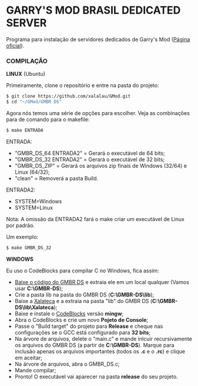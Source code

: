 # GARRY'S MOD BRASIL DEDICATED SERVER

Programa para instalação de servidores dedicados de Garry's Mod ([Página oficial](http://gmbrblog.blogspot.com.br/2012/07/garrys-mod-brasil-dedicated-server-gmbr.html)).

### COMPILAÇÃO


**LINUX** (Ubuntu)

Primeiramente, clone o repositório e entre na pasta do projeto:

```sh
$ git clone https://github.com/xalalau/GMod.git
$ cd "~/GMod/GMBR DS"
````

Agora nós temos uma série de opções para escolher. Veja as combinações para de comando para o makefile:

```sh
$ make ENTRADA
````

ENTRADA:
- "GMBR_DS_64 ENTRADA2"  = Gerará o executável de 64 bits;
- "GMBR_DS_32 ENTRADA2"  = Gerará o executável de 32 bits;
- "GMBR_DS_ZIP"          = Gerará os arquivos zip finais de Windows (32/64) e Linux (64/32);
- "clean"                = Removerá a pasta Build.

ENTRADA2:
- SYSTEM=Windows
- SYSTEM=Linux

Nota: A omissão da ENTRADA2 fará o make criar um executável de Linux por padrão.

Um exemplo:

```sh
$ make GMBR_DS_32
````

**WINDOWS**

Eu uso o CodeBlocks para compilar C no Windows, fica assim:

- [Baixe o código do GMBR DS](https://github.com/xalalau/GMod/archive/master.zip) e extraia ele em um local qualquer (Vamos usar **C:\GMBR-DS**);
- Crie a pasta lib na pasta do GMBR DS (**C:\GMBR-DS\lib**);
- Baixe a [Xalateca](https://github.com/xalalau/Xalateca) e a extraia na pasta "lib" do GMBR DS (**C:\GMBR-DS\lib\Xalateca**);
- Baixe e instale o [CodeBlocks](http://www.codeblocks.org/downloads/26) versão **mingw**;
- Abra o CodeBlocks e crie um novo **Pojeto de Console**;
- Passe o "Build target" do projeto para **Release** e cheque nas configurações se o GCC está configurado para **32 bits**;
- Na árvore de arquivos, delete o "main.c" e mande inlcuir recursivamente os arquivos do GMBR DS (a partir de **C:\GMBR-DS**). Marque para inclusão apenas os arquivos importantes (todos os **.c** e o **.rc**) e clique em aceitar;
- Na árvore de arquivos, abra o GMBR_DS.c;
- Mande compilar;
- Pronto! O executável vai aparecer na pasta **release** do seu projeto.

